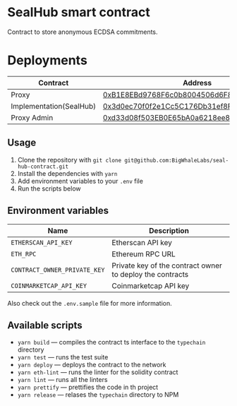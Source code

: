 # SealHub smart contract

Contract to store anonymous ECDSA commitments.

# Deployments

| Contract                | Address                                                                                                                      |
| ----------------------- | ---------------------------------------------------------------------------------------------------------------------------- |
| Proxy                   | [0xB1E8EBd9768F6c0b8004506d6F87321DC0aed583](https://goerli.etherscan.io/address/0xB1E8EBd9768F6c0b8004506d6F87321DC0aed583) |
| Implementation(SealHub) | [0x3d0ec70f0f2e1Cc5C176Db31ef8F8764c5c2667D](https://goerli.etherscan.io/address/0x3d0ec70f0f2e1Cc5C176Db31ef8F8764c5c2667D) |
| Proxy Admin             | [0xd33d08f503EB0E65bA0a6218ee895E3335Df003C](https://goerli.etherscan.io/address/0xd33d08f503EB0E65bA0a6218ee895E3335Df003C) |

## Usage

1. Clone the repository with `git clone git@github.com:BigWhaleLabs/seal-hub-contract.git`
2. Install the dependencies with `yarn`
3. Add environment variables to your `.env` file
4. Run the scripts below

## Environment variables

| Name                         | Description                                               |
| ---------------------------- | --------------------------------------------------------- |
| `ETHERSCAN_API_KEY`          | Etherscan API key                                         |
| `ETH_RPC`                    | Ethereum RPC URL                                          |
| `CONTRACT_OWNER_PRIVATE_KEY` | Private key of the contract owner to deploy the contracts |
| `COINMARKETCAP_API_KEY`      | Coinmarketcap API key                                     |

Also check out the `.env.sample` file for more information.

## Available scripts

- `yarn build` — compiles the contract ts interface to the `typechain` directory
- `yarn test` — runs the test suite
- `yarn deploy` — deploys the contract to the network
- `yarn eth-lint` — runs the linter for the solidity contract
- `yarn lint` — runs all the linters
- `yarn prettify` — prettifies the code in th project
- `yarn release` — relases the `typechain` directory to NPM
